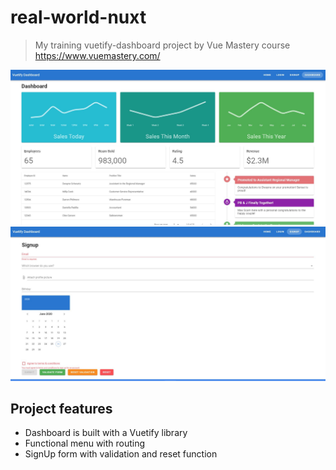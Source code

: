 # real-world-nuxt

> My training vuetify-dashboard project by Vue Mastery
> course https://www.vuemastery.com/

<img src="readmeImg1.JPG">
<img src="readmeImg2.JPG">

## Project features

- Dashboard is built with a Vuetify library
- Functional menu with routing
- SignUp form with validation and reset function
